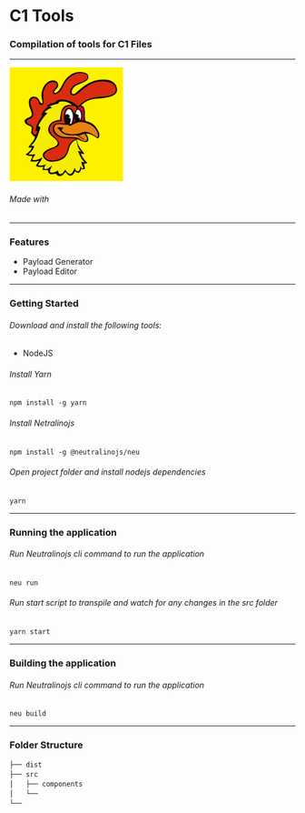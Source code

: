 # C1 Tools

### Compilation of tools for C1 Files

------------

![](https://raw.githubusercontent.com/uinjei/c1-tools/main/resources/icons/appIcon.png)

###### Made with

------------

### Features

- Payload Generator
- Payload Editor

------------

### Getting Started

###### Download and install the following tools:

- NodeJS

###### Install Yarn

`npm install -g yarn`

###### Install Netralinojs

`npm install -g @neutralinojs/neu`

###### Open project folder and install nodejs dependencies

`yarn`

------------

### Running the application

###### Run Neutralinojs cli command to run the application

`neu run`

###### Run start script to transpile and watch for any changes in the src folder

`yarn start`

------------

### Building the application

######  Run Neutralinojs cli command to run the application

`neu build`

------------
### Folder Structure

```bash
├── dist
├── src
│   ├── components
│   └── 
└──
```
